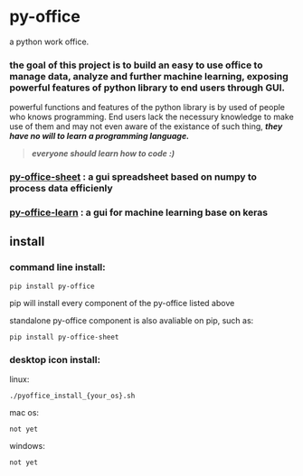 # py-office
 a python work office.
 
### the goal of this project is to build an easy to use office to manage data, analyze and further machine learning, exposing powerful features of python library to end users through GUI.
powerful functions and features of the python library is by used of people who knows programming. End users lack the necessury knowledge to make use of them and may not even aware of the existance of such thing, ***they have no will to learn a programming language.***

> ***everyone should learn how to code :)***
 
### [py-office-sheet](https://github.com/YC-Lammy/py-office-sheet) : a gui spreadsheet based on numpy to process data efficienly 

### [py-office-learn](https://github.com/YC-Lammy/py-office-learn) :  a gui for machine learning base on keras

## install
### command line install:
```
pip install py-office
```
pip will install every component of the py-office listed above

standalone py-office component is also avaliable on pip, such as:
```
pip install py-office-sheet
```
### desktop icon install:
linux:
```
./pyoffice_install_{your_os}.sh
```
mac os:
```
not yet
```
windows:
```
not yet
```
